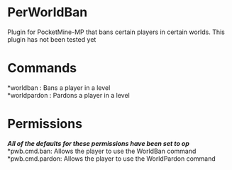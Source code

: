 # PerWorldBan
Plugin for PocketMine-MP that bans certain players in certain worlds. This plugin has not been tested yet

# Commands
*worldban <player> <level>: Bans a player in a level                                                                   
*worldpardon <player> <level>: Pardons a player in a level

# Permissions
***All of the defaults for these permissions have been set to op***                                                           
*pwb.cmd.ban: Allows the player to use the WorldBan command                                                            
*pwb.cmd.pardon: Allows the player to use the WorldPardon command
